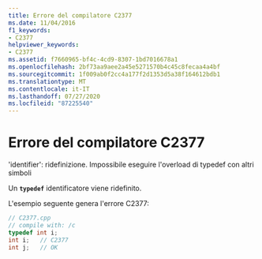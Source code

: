 ```yaml
---
title: Errore del compilatore C2377
ms.date: 11/04/2016
f1_keywords:
- C2377
helpviewer_keywords:
- C2377
ms.assetid: f7660965-bf4c-4cd9-8307-1bd7016678a1
ms.openlocfilehash: 2bf73aa9aee2a45e5271570b4c45c8fecaa4a4bf
ms.sourcegitcommit: 1f009ab0f2cc4a177f2d1353d5a38f164612bdb1
ms.translationtype: MT
ms.contentlocale: it-IT
ms.lasthandoff: 07/27/2020
ms.locfileid: "87225540"
---
```

# <a name="compiler-error-c2377"></a>Errore del compilatore C2377

'identifier': ridefinizione. Impossibile eseguire l'overload di typedef con altri simboli

Un **`typedef`** identificatore viene ridefinito.

L'esempio seguente genera l'errore C2377:

```cpp
// C2377.cpp
// compile with: /c
typedef int i;
int i;   // C2377
int j;   // OK
```
